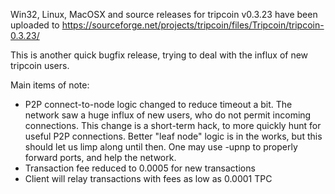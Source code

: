 Win32, Linux, MacOSX and source releases for tripcoin v0.3.23 have been uploaded to
https://sourceforge.net/projects/tripcoin/files/Tripcoin/tripcoin-0.3.23/

This is another quick bugfix release, trying to deal with the influx of new tripcoin users.

Main items of note:

* P2P connect-to-node logic changed to reduce timeout a bit.  The network saw a huge influx of new users, who do not permit incoming connections.  This change is a short-term hack, to more quickly hunt for useful P2P connections.  Better "leaf node" logic is in the works, but this should let us limp along until then.  One may use -upnp to properly forward ports, and help the network.
* Transaction fee reduced to 0.0005 for new transactions
* Client will relay transactions with fees as low as 0.0001 TPC
